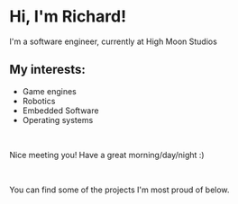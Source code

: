 # Hi, I'm Richard!
I'm a software engineer, currently at High Moon Studios

## My interests:
- Game engines
- Robotics
- Embedded Software
- Operating systems

<br/>

Nice meeting you! Have a great morning/day/night :)

<br/>

You can find some of the projects I'm most proud of below.
